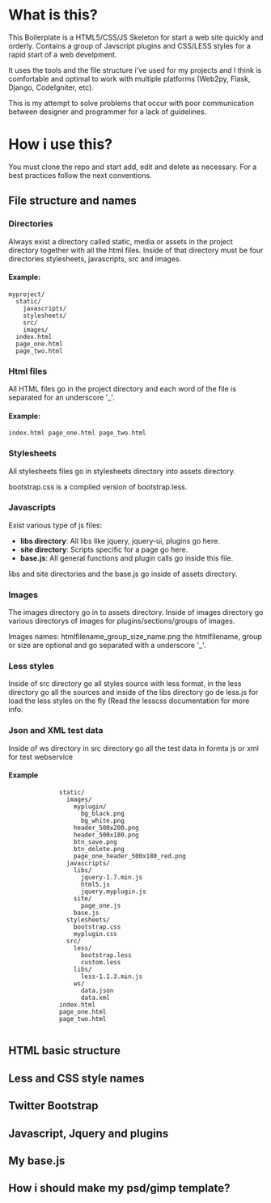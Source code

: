 # What is this? #

This Boilerplate is a HTML5/CSS/JS Skeleton for start a web site quickly and orderly. Contains a group of Javscript plugins and CSS/LESS styles for a rapid start of a web develpment.

It uses the tools and the file structure i've used for my projects and I think is comfortable and optimal to work with multiple platforms (Web2py, Flask, Django, CodeIgniter, etc).

This is my attempt to solve problems that occur with poor communication between designer and programmer for a lack of guidelines.


# How i use this? #

You must clone the repo and start add, edit and delete as necessary. For a best practices follow the next conventions.

## File structure and names ##

### Directories ###

Always exist a directory called static, media or assets in the project directory together with all the html files. Inside of that directory must be four directories stylesheets, javascripts, src and images.

#### Example: ####


```
myproject/
  static/
    javascripts/
    stylesheets/
    src/
    images/
  index.html
  page_one.html
  page_two.html
```

### Html files ###

All HTML files go in the project directory and each word of the file is separated for an underscore '\_'. 

#### Example: #### 

```
index.html page_one.html page_two.html
```

### Stylesheets ###

All stylesheets files go in stylesheets directory into assets directory.

bootstrap.css is a compiled version of bootstrap.less.

### Javascripts ###

Exist various type of js files:

- **libs directory**: All libs like jquery, jquery-ui, plugins go here.
- **site directory**: Scripts specific for a page go here.
- **base.js**: All general functions and plugin calls go inside this file.

libs and site directories and the base.js go inside of assets directory.

### Images ###

The images directory go in to assets directory. Inside of images directory go various directorys of images for plugins/sections/groups of images.

Images names: htmlfilename\_group\_size\_name.png the htmlfilename, group or size are optional and go separated with a underscore '\_'.

### Less styles ###

Inside of src directory go all styles source with less format, in the less directory go all the sources and inside of the libs directory go de less.js for load the less styles on the fly (Read the lesscss documentation for more info.

### Json and XML test data ###

Inside of ws directory in src directory go all the test data in formta js or xml for test webservice

#### Example ####
```
              static/
                images/
                  myplugin/
                    bg_black.png
                    bg_white.png
                  header_500x200.png
                  header_500x180.png
                  btn_save.png
                  btn_delete.png
                  page_one_header_500x180_red.png
                javascripts/
                  libs/
                    jquery-1.7.min.js
                    html5.js
                    jquery.myplugin.js
                  site/
                    page_one.js
                  base.js
                stylesheets/
                  bootstrap.css
                  myplugin.css
                src/
                  less/
                    bootstrap.less
                    custom.less
                  libs/
                    less-1.1.3.min.js
                  ws/
                    data.json
                    data.xml
              index.html
              page_one.html
              page_two.html
            
```
## HTML basic structure ##
## Less and CSS style names ##
## Twitter Bootstrap ##
## Javascript, Jquery and plugins ##
## My base.js ##
## How i should make my psd/gimp template? ##



